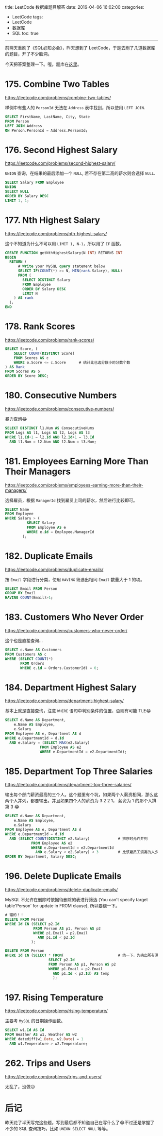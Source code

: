 title: LeetCode 数据库题目解答
date: 2016-04-06 16:02:00
categories:
- LeetCode
tags:
- LeetCode
- 数据库
- SQL
toc: true

---

前两天重刷了《SQL必知必会》，昨天想到了 LeetCode，于是去刷了几道数据库的题目，开了不少脑洞。

<!-- more -->

今天把答案整理一下。喔，题库在[这里](https://leetcode.com/problemset/database/)。

# 175. Combine Two Tables

<https://leetcode.com/problems/combine-two-tables/>

样例中有些人的 `PersonId` 无法在 `Address` 表中找到，所以使用 `LEFT JOIN`.

```SQL
SELECT FirstName, LastName, City, State
FROM Person
LEFT JOIN Address
ON Person.PersonId = Address.PersonId;
```

# 176. Second Highest Salary

<https://leetcode.com/problems/second-highest-salary/>

`UNION` 查询，在结果的最后添加一个 `NULL`, 若不存在第二高的薪水则会选择 `NULL`.

```SQL
SELECT Salary FROM Employee
UNION
SELECT NULL
ORDER BY Salary DESC
LIMIT 1, 1;
```

# 177. Nth Highest Salary

<https://leetcode.com/problems/nth-highest-salary/>

这个不知道为什么不可以用 `LIMIT 1, N-1`，所以用了 `IF` 函数。

```SQL
CREATE FUNCTION getNthHighestSalary(N INT) RETURNS INT
BEGIN
  RETURN (
      # Write your MySQL query statement below
      SELECT IF(COUNT(*) >= N, MIN(rank.Salary), NULL)
      FROM (
        SELECT DISTINCT Salary
        FROM Employee
        ORDER BY Salary DESC
        LIMIT N
    ) AS rank
  );
END
```

# 178. Rank Scores

<https://leetcode.com/problems/rank-scores/>

```SQL
SELECT Score, (
    SELECT COUNT(DISTINCT Score)
    FROM Scores AS c
    WHERE o.Score <= c.Score      # 统计比已选分数小的分数个数
) AS Rank
FROM Scores AS o
ORDER BY Score DESC;
```

# 180. Consecutive Numbers

<https://leetcode.com/problems/consecutive-numbers/>

暴力查询:joy:

```SQL
SELECT DISTINCT l1.Num AS ConsecutiveNums
FROM Logs AS l1, Logs AS l2, Logs AS l3
WHERE l1.Id+1 = l2.Id AND l2.Id+1 = l3.Id
  AND l1.Num = l2.Num AND l2.Num = l3.Num;

```

# 181. Employees Earning More Than Their Managers

<https://leetcode.com/problems/employees-earning-more-than-their-managers/>

选择雇员，根据 `ManagerId` 找到雇员上司的薪水，然后进行比较即可。

```SQL
SELECT Name
FROM Employee
WHERE Salary > (
          SELECT Salary
          FROM Employee AS e
          WHERE e.id = Employee.ManagerId
        );
```

# 182. Duplicate Emails

<https://leetcode.com/problems/duplicate-emails/>

按 `Email` 字段进行分类，使用 `HAVING` 筛选出相同 `Email` 数量大于 1 的项。

```SQL
SELECT Email FROM Person
GROUP BY Email
HAVING COUNT(Email)>1;
```

# 183. Customers Who Never Order

<https://leetcode.com/problems/customers-who-never-order/>

这个也是直接查询…

```SQL
SELECT c.Name AS Customers
FROM Customers AS c
WHERE (SELECT COUNT(*)
       FROM Orders
       WHERE c.id = Orders.CustomerId) = 0;
```

# 184. Department Highest Salary

<https://leetcode.com/problems/department-highest-salary/>

基本上就是直接查询，注意 `WHERE` 语句中判别条件的位置，否则有可能 TLE:joy:

```SQL
SELECT d.Name AS Department,
    e.Name AS Employee,
    e.Salary
FROM Employee AS e, Department AS d
WHERE e.DepartmentId = d.Id
  AND e.Salary = (SELECT MAX(e2.Salary)
                FROM Employee AS e2
                WHERE e.DepartmentId = e2.DepartmentId);
```

# 185. Department Top Three Salaries

<https://leetcode.com/problems/department-top-three-salaries/>

输出每个部门薪资最高的三个人。这个题里有个坑，如果两个人薪资相同，那么这两个人并列，都要输出。并且如果四个人的薪资为 3 2 2 1， 薪资为 1 的那个人排第 3 :joy:

```SQL
SELECT d.Name AS Department,
    e.Name AS Employee,
    e.Salary
FROM Employee AS e, Department AS d
WHERE e.DepartmentId = d.Id
  AND (SELECT COUNT(DISTINCT e2.Salary)             # 排序时允许并列
            FROM Employee AS e2
            WHERE e.DepartmentId = e2.DepartmentId
              AND e.Salary < e2.Salary) < 3         # 比该雇员工资高的人少于三个
ORDER BY Department, Salary DESC;
```

# 196. Delete Duplicate Emails

<https://leetcode.com/problems/delete-duplicate-emails/>

MySQL 不允许在删除时依据待删除的表进行筛选 (You can't specify target table'Person' for update in FROM clause), 所以要绕一下。

```SQL
# 错的！！
DELETE FROM Person
WHERE Id IN (SELECT p2.Id
             FROM Person AS p1, Person AS p2
             WHERE p1.Email = p2.Email
               AND p1.Id < p2.Id
            );

DELETE FROM Person
WHERE Id IN (SELECT * FROM(                         # 绕一下，先挑出所有满足要求的 ID 构成一个表，再从这个表中选 Id 进行删除
                    SELECT p2.Id
                    FROM Person AS p1, Person AS p2
                    WHERE p1.Email = p2.Email
                      AND p1.Id < p2.Id) AS temp
                      );
```

# 197. Rising Temperature

<https://leetcode.com/problems/rising-temperature/>

主要考 `MySQL` 的日期操作函数。

```SQL
SELECT w1.Id AS Id
FROM Weather AS w1, Weather AS w2
WHERE datediff(w1.Date, w2.Date) = 1
  AND w1.Temperature > w2.Temperature;
```

# 262. Trips and Users

<https://leetcode.com/problems/trips-and-users/>

太乱了，没做:disappointed_relieved:

# 后记

昨天花了半天写完这些题，写到最后都不知道自己在写什么了:joy:不过还是掌握了不少的 SQL 查询技巧，比如 `UNION SELECT NULL` 等等。
